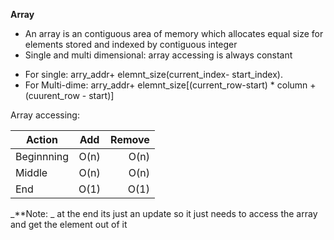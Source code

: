 **Array**
* An array is an contiguous area of memory which allocates equal size for elements stored and indexed by contiguous integer
* Single and multi dimensional: array accessing is always constant
- For single: arry_addr+ elemnt_size(current_index- start_index).
- For Multi-dime: arry_addr+ elemnt_size[(current_row-start) * column + (cuurent_row - start)]
 
Array accessing:

| Action        | Add            | Remove  |
| ------------- |:-------------: | -------:|
|Beginnning     | O(n)           | O(n)    |
|Middle         | O(n)           | O(n)    |
|End			| O(1)           | O(1)    |

_**Note: _ at the end its just an update so it just needs to access the array and get the 
element out of it

